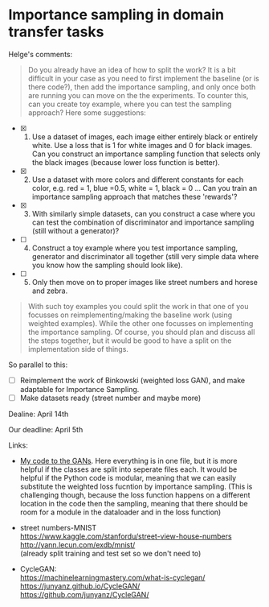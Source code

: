 # Importance sampling in domain transfer tasks

Helge's comments:
> Do you already have an idea of how to split the work? It is a bit difficult in your case as you need to first implement the baseline (or is there code?), then add the importance sampling, and only once both are running you can move on the the experiments. To counter this, can you create toy example, where you can test the sampling approach? Here some suggestions: 

- [x] 1. Use a dataset of images, each image either entirely black or entirely white. Use a loss that is 1 for white images and 0 for black images. Can you construct an importance sampling function that selects only the black images (because lower loss function is better).

- [x] 2. Use a dataset with more colors and different constants for each color, e.g. red = 1, blue =0.5, white = 1, black = 0 ... Can you train an importance sampling approach that matches these 'rewards'? 

- [x] 3. With similarly simple datasets, can you construct a case where you can test the combination of discriminator and importance sampling (still without a generator)? 

- [ ] 4. Construct a toy example where you test importance sampling, generator and discriminator all together (still very simple 
data where you know how the sampling should look like). 

- [ ] 5. Only then move on to proper images like street numbers and horese and zebra.

> With such toy examples you could split the work in that one of you focusses on reimplementing/making the baseline work (using weighted examples). While the other one focusses on implementing the importance sampling. Of course, you should plan and discuss all the steps together, but it would be good to have a split on the implementation side of things.

So parallel to this:

- [ ] Reimplement the work of Binkowski (weighted loss GAN), and make adaptable for Importance Sampling.
- [ ] Make datasets ready (street number and maybe more)

Dealine: April 14th

Our deadline: April 5th

Links:
- [My code to the GANs](https://github.com/MichelleAppel/deep-learning/blob/master/assignment_3/code). Here everything is in one file, but it is more helpful if the classes are split into seperate files each. It would be helpful if the Python code is modular, meaning that we can easily substitute the weighted loss fucntion by importance sampling. (This is challenging though, because the loss function happens on a different location in the code then the sampling, meaning that there should be room for a module in the dataloader and in the loss function)
- street numbers-MNIST  
https://www.kaggle.com/stanfordu/street-view-house-numbers  
http://yann.lecun.com/exdb/mnist/  
(already split training and test set so we don't need to)

- CycleGAN:  
https://machinelearningmastery.com/what-is-cyclegan/  
https://junyanz.github.io/CycleGAN/  
https://github.com/junyanz/CycleGAN/  
